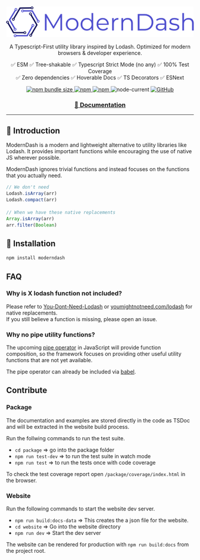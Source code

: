 ![ModernDash Logo](/website/src/assets/moderndashLogo.svg)

<p align=center>
  A Typescript-First utility library inspired by Lodash.
  Optimized for modern browsers & developer experience.
</p>

<div align=center class="space-y">
  ✅ ESM
  ✅ Tree-shakable
  ✅ Typescript Strict Mode (no any)
  ✅ 100% Test Coverage
  <br>
  ✅ Zero dependencies
  ✅ Hoverable Docs
  ✅ TS Decorators
  ✅ ESNext
</div>
<p></p>

<div align=center class="center">
  <a href="https://bundlephobia.com/package/moderndash@0.11.1">
    <img alt="npm bundle size" src="https://img.shields.io/bundlephobia/minzip/moderndash@latest?color=Green">
  </a>
  <a href="https://www.npmjs.com/package/moderndash">
    <img alt="npm" src="https://img.shields.io/npm/dw/moderndash">
  </a>
  <a href="https://www.npmjs.com/package/moderndash">
    <img alt="npm" src="https://img.shields.io/npm/v/moderndash?label=version">
  </a>
  <img alt="node-current" src="https://img.shields.io/node/v/moderndash">
  <a href="https://github.com/Maggi64/moderndash/blob/main/LICENSE">
    <img alt="GitHub" src="https://img.shields.io/github/license/maggi64/moderndash">
  </a>
</div>

<h3 align=center class="hide-on-website">
  <a href="https://moderndash.io" target="_blank">
       📓 Documentation
  </a>
</h3>

---

## 📓 Introduction
ModernDash is a modern and lightweight alternative to utility libraries like Lodash. It provides important functions while encouraging the use of native JS wherever possible.

ModernDash ignores trivial functions and instead focuses on the functions that you actually need.
```typescript
// We don't need
Lodash.isArray(arr)
Lodash.compact(arr)

// When we have these native replacements
Array.isArray(arr)
arr.filter(Boolean)
```
## 💾 Installation

```bash
npm install moderndash
```

## FAQ

### Why is X lodash function not included?
Please refer to [You-Dont-Need-Lodash](https://github.com/you-dont-need/You-Dont-Need-Lodash-Underscore) or [youmightnotneed.com/lodash](https://youmightnotneed.com/lodash) for native replacements.  
If you still believe a function is missing, please open an issue.

### Why no pipe utility functions?
The upcoming [pipe operator](https://github.com/tc39/proposal-pipeline-operator) in JavaScript will provide function composition, so the framework focuses on providing other useful utility functions that are not yet available.

The pipe operator can already be included via [babel](https://babeljs.io/docs/en/babel-plugin-proposal-pipeline-operator).

## Contribute

### Package
The documentation and examples are stored directly in the code as TSDoc and will be extracted in the website build process.

Run the follwing commands to run the test suite.
- `cd package` => go into the package folder
- `npm run test-dev` => to run the test suite in watch mode
- `npm run test` => to run the tests once with code coverage

To check the test coverage report open `/package/coverage/index.html` in the browser.

### Website
Run the following commands to start the website dev server.

- `npm run build:docs-data` => This creates the a json file for the website.
- `cd website` => Go into the website directory
- `npm run dev` => Start the dev server

The website can be rendered for production with `npm run build:docs` from the project root.